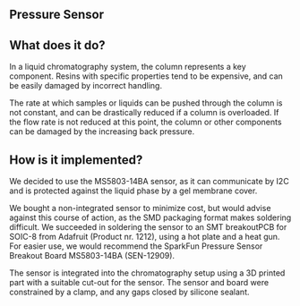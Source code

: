 ## Pressure Sensor

## What does it do?
In a liquid chromatography system, the column represents a key component. Resins with specific properties tend to be expensive, and can be easily damaged by incorrect handling. 

The rate at which samples or liquids can be pushed through the column is not constant, and can be drastically reduced if a column is overloaded. If the flow rate is not reduced at this point, the column or other components can be damaged by the increasing back pressure.

## How is it implemented?
We decided to use the  MS5803-14BA sensor, as it can communicate by I2C and is protected against the liquid phase by a gel membrane cover. 

We bought a non-integrated sensor to minimize cost, but would advise against this course of action, as the SMD packaging format makes soldering difficult. We succeeded in soldering the sensor to an SMT breakoutPCB for SOIC-8 from Adafruit (Product nr. 1212), using a hot plate and a heat gun. For easier use, we would recommend the SparkFun Pressure Sensor Breakout Board MS5803-14BA (SEN-12909).

The sensor is integrated into the chromatography setup using a 3D printed part with a suitable cut-out for the sensor. The sensor and board were constrained by a clamp, and any gaps closed by silicone sealant. 

